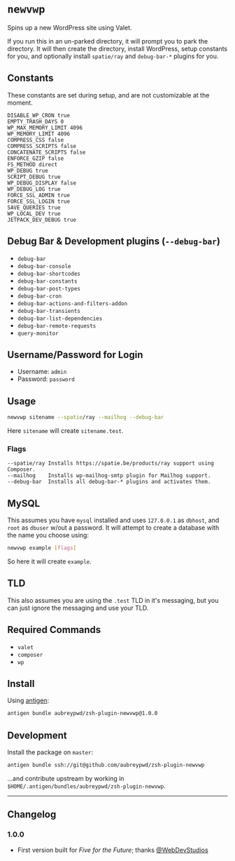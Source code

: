 # `newvwp`

Spins up a new WordPress site using Valet. 

If you run this in an un-parked directory, it will prompt you to park the directory. It will then create the directory, install WordPress, setup constants for you, and optionally install `spatie/ray` and `debug-bar-*` plugins for you.

## Constants

These constants are set during setup, and are not customizable at the moment.

```
DISABLE_WP_CRON true 
EMPTY_TRASH_DAYS 0 
WP_MAX_MEMORY_LIMIT 4096 
WP_MEMORY_LIMIT 4096 
COMPRESS_CSS false 
COMPRESS_SCRIPTS false 
CONCATENATE_SCRIPTS false 
ENFORCE_GZIP false 
FS_METHOD direct
WP_DEBUG true 
SCRIPT_DEBUG true 
WP_DEBUG_DISPLAY false 
WP_DEBUG_LOG true 
FORCE_SSL_ADMIN true
FORCE_SSL_LOGIN true
SAVE_QUERIES true 
WP_LOCAL_DEV true
JETPACK_DEV_DEBUG true
```

## Debug Bar & Development plugins (`--debug-bar`)

- `debug-bar`
- `debug-bar-console`
- `debug-bar-shortcodes`
- `debug-bar-constants`
- `debug-bar-post-types`
- `debug-bar-cron`
- `debug-bar-actions-and-filters-addon`
- `debug-bar-transients`
- `debug-bar-list-dependencies`
- `debug-bar-remote-requests`
- `query-monitor`

## Username/Password for Login

- Username: `admin`
- Password: `password`

## Usage

```bash
newvwp sitename --spatie/ray --mailhog --debug-bar
```

Here `sitename` will create `sitename.test`.

### Flags

```
--spatie/ray Installs https://spatie.be/products/ray support using Composer.
--mailhog    Installs wp-mailhog-smtp plugin for Mailhog support.
--debug-bar  Installs all debug-bar-* plugins and activates them.
```

## MySQL

This assumes you have `mysql` installed and uses `127.0.0.1` as `dbhost`, and `root` as `dbuser` w/out a password. It will attempt to create a database with the name you choose using:

```bash
newvwp example [flags]
```

So here it will create `example`.

## TLD

This also assumes you are using the `.test` TLD in it's messaging, but you can just ignore the messaging and use your TLD.

## Required Commands

- `valet`
- `composer`
- `wp`

## Install

Using [antigen](https://github.com/zsh-users/antigen):

```bash
antigen bundle aubreypwd/zsh-plugin-newvwp@1.0.0
```

## Development

Install the package on `master`:

```bash
antigen bundle ssh://git@github.com/aubreypwd/zsh-plugin-newvwp
```

...and contribute upstream by working in `$HOME/.antigen/bundles/aubreypwd/zsh-plugin-newvwp`.

---

## Changelog

### 1.0.0

- First version built for _Five for the Future_; thanks [@WebDevStudios](https://webdevstudios.com/)
